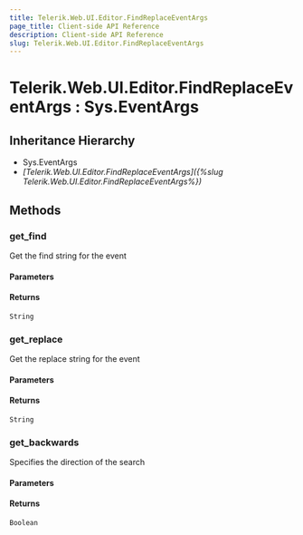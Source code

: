 ```yaml
---
title: Telerik.Web.UI.Editor.FindReplaceEventArgs
page_title: Client-side API Reference
description: Client-side API Reference
slug: Telerik.Web.UI.Editor.FindReplaceEventArgs
---
```


# Telerik.Web.UI.Editor.FindReplaceEventArgs : Sys.EventArgs 

## Inheritance Hierarchy

* Sys.EventArgs
* *[Telerik.Web.UI.Editor.FindReplaceEventArgs]({%slug Telerik.Web.UI.Editor.FindReplaceEventArgs%})*

## Methods

### get_find

Get the find string for the event

#### Parameters

#### Returns

`String` 

### get_replace

Get the replace string for the event


#### Parameters

#### Returns

`String` 

### get_backwards

Specifies the direction of the search

#### Parameters

#### Returns

`Boolean` 
